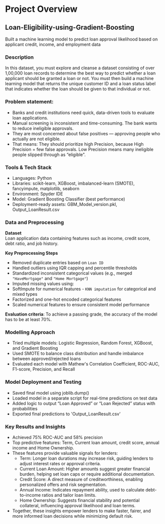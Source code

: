 # Project Overview 
## Loan-Eligibility-using-Gradient-Boosting
Built a machine learning model to predict loan approval likelihood based on applicant credit, income, and employment data

### Description
In this dataset, you must explore and cleanse a dataset consisting of over 1,00,000 loan records to determine the best way to predict whether a loan applicant should be granted a loan or not. You must then build a machine learning model that returns the unique customer ID and a loan status label that indicates whether the loan should be given to that individual or not.

### Problem statement:
- Banks and credit institutions need quick, data-driven tools to evaluate loan applications.
- Manual screening is inconsistent and time-consuming. The bank wants to reduce ineligible approvals.
- They are most concerned about false positives — approving people who actually are not eligible.
- That means: They should prioritize high Precision, because High Precision = few false approvals. Low Precision means many ineligible people slipped through as “eligible".

### Tools & Tech Stack
- Languages: Python
- Libraries: scikit-learn, XGBoost, imbalanced-learn (SMOTE), fancyimpute, matplotlib, seaborn
- Environment: Spyder IDE
- Model: Gradient Boosting Classifier (best performance)
- Deployment-ready assets: GBM_Model_version.pkl, Output_LoanResult.csv

### Data and Preprocessing

**Dataset**  
Loan application data containing features such as income, credit score, debt ratio, and job history.

**Key Preprocessing Steps**
- Removed duplicate entries based on `Loan ID`
- Handled outliers using IQR capping and percentile thresholds
- Standardized inconsistent categorical values (e.g., merged `"HaveMortgage"` and `"Home Mortgage"`)
- Imputed missing values using:
- SoftImpute for numerical features - `KNN imputation` for categorical and mixed types
- Factorized and one-hot encoded categorical features
- Scaled numerical features to ensure consistent model performance

**Evaluation criteria**: To achieve a passing grade, the accuracy of the model has to be at least 70%.

### Modelling Approach
- Tried multiple models: Logistic Regression, Random Forest, XGBoost, and Gradient Boosting
- Used SMOTE to balance class distribution and handle imbalance between approved/rejected loans
- Evaluated each model with Mathew's Correlation Coefficient, ROC-AUC, F1-score, Precision, and Recall

### Model Deployment and Testing
- Saved final model using joblib.dump()
- Loaded model in a separate script for real-time predictions on test data
- Added logic to output “Loan Approved” or “Loan Rejected” status with probabilities
- Exported final predictions to 'Output_LoanResult.csv'

### Key Results and Insights
- Achieved 75% ROC-AUC and 58% precision
- Top predictive features: Term, Current loan amount, credit score, annual income and Home Ownership.
- These features provide valuable signals for lenders: 
    - Term: Longer loan durations may increase risk, guiding lenders to adjust interest rates or approval criteria.
    - Current Loan Amount: Higher amounts suggest greater financial burden, helping set loan caps or require additional documentation.
    - Credit Score: A direct measure of creditworthiness, enabling personalized offers and risk segmentation.
    - Annual Income: Indicates repayment ability, used to calculate debt-to-income ratios and tailor loan limits.
    - Home Ownership: Suggests financial stability and potential collateral, influencing approval likelihood and loan terms.
- Together, these insights empower lenders to make faster, fairer, and more informed loan decisions while minimizing default risk.




